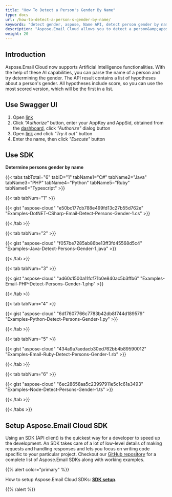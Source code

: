 ```yaml
---
title: "How To Detect a Person's Gender By Name"
type: docs
url: /how-to-detect-a-person-s-gender-by-name/
keywords: "detect gender, aspose, Name API, detect person gender by name"
description: "Aspose.Email Cloud allows you to detect a person&amp;apos;s gender by name using Artificial Intelligence functionalities."
weight: 20
---
```


## **Introduction**
Aspose.Email Cloud now supports Artificial Intelligence functionalities. With the help of these AI capabilities, you can parse the name of a person and try determining the gender. The API result contains a list of hypotheses about a person's gender. All hypotheses include score, so you can use the most scored version, which will be the first in a list.
## **Use Swagger UI**
1. Open [link](https://apireference.aspose.cloud/email/)
1. Click *"Authorize"* button, enter your AppKey and AppSid, obtained from the [dashboard](https://dashboard.aspose.cloud/), click *"Authorize"* dialog button
1. Open [link](https://apireference.aspose.cloud/email/#/AiName/AiNameGenderize) and click *"Try it out"* button
1. Enter the name, then click *"Execute"* button
## **Use SDK**
**Determine persons gender by name**

{{< tabs tabTotal="6" tabID="1" tabName1="C#" tabName2="Java" tabName3="PHP" tabName4="Python" tabName5="Ruby" tabName6="Typescript" >}}

{{< tab tabNum="1" >}}

{{< gist "aspose-cloud" "e50bc177cb788e499fd13c27b55d762e" "Examples-DotNET-CSharp-Email-Detect-Persons-Gender-1.cs" >}}

{{< /tab >}}

{{< tab tabNum="2" >}}

{{< gist "aspose-cloud" "f057be7285ab86be13ff3fd45568d5c4" "Examples-Java-Detect-Persons-Gender-1.java" >}}

{{< /tab >}}

{{< tab tabNum="3" >}}

{{< gist "aspose-cloud" "ad60c1500a11fcf71b0e840ac5b3ffb6" "Examples-Email-PHP-Detect-Persons-Gender-1.php" >}}

{{< /tab >}}

{{< tab tabNum="4" >}}

{{< gist "aspose-cloud" "6d17607766c7783b42db8f744d189579" "Examples-Python-Detect-Persons-Gender-1.py" >}}

{{< /tab >}}

{{< tab tabNum="5" >}}

{{< gist "aspose-cloud" "434a9a7aedacb30ed762bb4b89590012" "Examples-Email-Ruby-Detect-Persons-Gender-1.rb" >}}

{{< /tab >}}

{{< tab tabNum="6" >}}

{{< gist "aspose-cloud" "6ec28658aa5c23997911e5c1c61a3493" "Examples-Node-Detect-Persons-Gender-1.ts" >}}

{{< /tab >}}

{{< /tabs >}}


## **Setup Aspose.Email Cloud SDK**
Using an SDK (API client) is the quickest way for a developer to speed up the development. An SDK takes care of a lot of low-level details of making requests and handling responses and lets you focus on writing code specific to your particular project. Checkout our [GitHub repository](https://github.com/aspose-email-cloud) for a complete list of Aspose.Email SDKs along with working examples.

{{% alert color="primary" %}} 

How to setup Aspose.Email Cloud SDKs: [**SDK setup**](/email/sdk-setup/).

{{% /alert %}}
